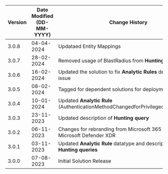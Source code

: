 | **Version** | **Date Modified (DD-MM-YYYY)** | **Change History**                                                           |
|-------------|--------------------------------|------------------------------------------------------------------------------|
| 3.0.8       | 04-04-2024                     | Updataed Entity Mappings                                                     |
| 3.0.7       | 28-02-2024                     | Removed usage of BlastRadius from **Hunting Queries**                        |
| 3.0.6       | 16-02-2024                     | Updated the solution to fix **Analytic Rules** deployment issue                               |
| 3.0.5       | 08-02-2024                     | Tagged for dependent solutions for deployment                                |
| 3.0.4       | 10-01-2024                     | Updated **Analytic Rule** (AuthenticationMethodChangedforPrivilegedAccount.yaml)         |
| 3.0.3       | 23-11-2023                     | Updated description of **Hunting query**                                     | 
| 3.0.2       | 06-11-2023                     | Changes for rebranding from Microsoft 365 Defender to Microsoft Defender XDR |
| 3.0.1       | 03-11-2023                     | Updated **Analytic Rule** datatype and descriptions for **Hunting queries**  |
| 3.0.0       | 07-08-2023                     | Initial Solution Release                                                     |